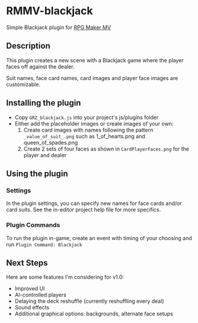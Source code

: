 # RMMV-blackjack
Simple Blackjack plugin for [RPG Maker MV](http://www.rpgmakerweb.com/products/programs/rpg-maker-mv)

## Description

This plugin creates a new scene with a Blackjack game where the player faces off against the dealer.

Suit names, face card names, card images and player face images are customizable.

## Installing the plugin

* Copy `GRZ_blackjack.js` into your project's js/plugins folder
* Either add the placeholder images or create images of your own:
  1. Create card images with names following the pattern `_value_of_suit_.png` such as 1_of_hearts.png and queen_of_spades.png
  2. Create 2 sets of four faces as shown in `CardPlayerFaces.png` for the player and dealer

## Using the plugin

### Settings

In the plugin settings, you can specify new names for face cards and/or card suits. See the in-editor project help file for more specifics.

### Plugin Commands

To run the plugin in-game, create an event with timing of your choosing and run `Plugin Command: Blackjack`

## Next Steps

Here are some features I'm considering for v1.0:

* Improved UI
* AI-controlled players
* Delaying the deck reshuffle (currently reshuffling every deal)
* Sound effects
* Additional graphical options: backgrounds, alternate face setups
